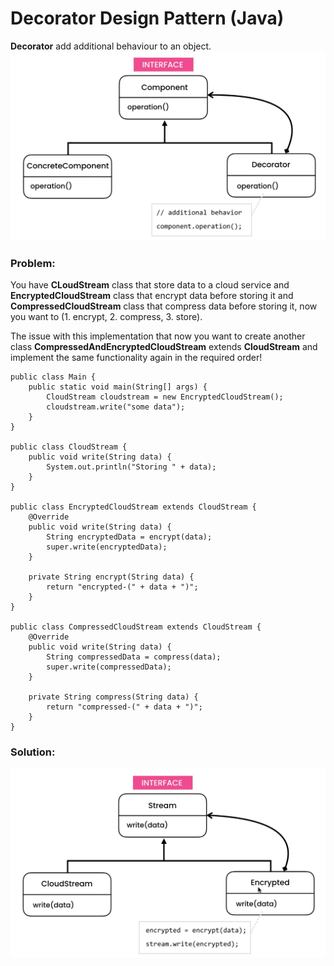 # Decorator Design Pattern (Java)

**Decorator** add additional behaviour to an object.
![](https://github.com/shamy1st/design-pattern-decorator/blob/main/uml.png)
### Problem: 
You have **CLoudStream** class that store data to a cloud service and **EncryptedCloudStream** class that encrypt data before storing it and **CompressedCloudStream** class that compress data before storing it, now you want to (1. encrypt, 2. compress, 3. store).

The issue with this implementation that now you want to create another class **CompressedAndEncryptedCloudStream** extends **CloudStream** and implement the same functionality again in the required order!

    public class Main {
        public static void main(String[] args) {
            CloudStream cloudstream = new EncryptedCloudStream();
            cloudstream.write("some data");
        }
    }

    public class CloudStream {
        public void write(String data) {
            System.out.println("Storing " + data);
        }
    }

    public class EncryptedCloudStream extends CloudStream {
        @Override
        public void write(String data) {
            String encryptedData = encrypt(data);
            super.write(encryptedData);
        }
        
        private String encrypt(String data) {
            return "encrypted-(" + data + ")";
        }
    }

    public class CompressedCloudStream extends CloudStream {
        @Override
        public void write(String data) {
            String compressedData = compress(data);
            super.write(compressedData);
        }
        
        private String compress(String data) {
            return "compressed-(" + data + ")";
        }
    }

### Solution:
![](https://github.com/shamy1st/design-pattern-decorator/blob/main/uml-solution.png)
